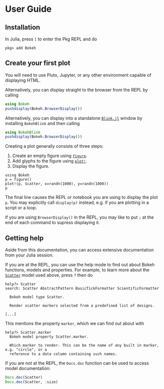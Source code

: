 # User Guide

## Installation

In Julia, press `]` to enter the Pkg REPL and do
```julia-repl
pkg> add Bokeh
```

## Create your first plot

You will need to use Pluto, Jupyter, or any other environment capable of displaying HTML.

Alternatively, you can display straight to the browser from the REPL by calling
```julia
using Bokeh
pushdisplay(Bokeh.BrowserDisplay())
```

Alternatively, you can display into a standalone [`Blink.jl`](https://github.com/JuliaGizmos/Blink.jl)
window by installing `BokehBlink` and then calling
```julia
using BokehBlink
pushdisplay(Bokeh.BrowserDisplay())
```

Creating a plot generally consists of three steps:
1. Create an empty figure using [`figure`](@ref).
2. Add glyphs to the figure using [`plot!`](@ref).
3. Display the figure.

```@example
using Bokeh
p = figure()
plot!(p, Scatter, x=randn(1000), y=randn(1000))
p
```

The final line causes the REPL or notebook you are using to display the plot `p`. You may
explicitly call `display(p)` instead, e.g. if you are plotting in a script or a loop.

If you are using `BrowserDisplay()` in the REPL, you may like to put `;` at the end of each
command to supress displaying it.

## Getting help

Aside from this documentation, you can access extensive documentation from your Julia
session.

If you are at the REPL, you can use the help mode to find out about Bokeh functions,
models and properties. For example, to learn more about the [`Scatter`](@ref) model used
above, press `?` then do
```text
help?> Scatter
search: Scatter AbstractPattern BasicTickFormatter ScientificFormatter

  Bokeh model type Scatter.

  Render scatter markers selected from a predefined list of designs.

[...]
```

This mentions the property `marker`, which we can find out about with
```text
help?> Scatter.marker
  Bokeh model property Scatter.marker.

  Which marker to render. This can be the name of any built in marker, e.g. "circle", or a
  reference to a data column containing such names.
```

If you are not at the REPL, the `Docs.doc` function can be used to access model
documentation:
```julia
Docs.doc(Scatter)
Docs.doc(Scatter, :size)
```
